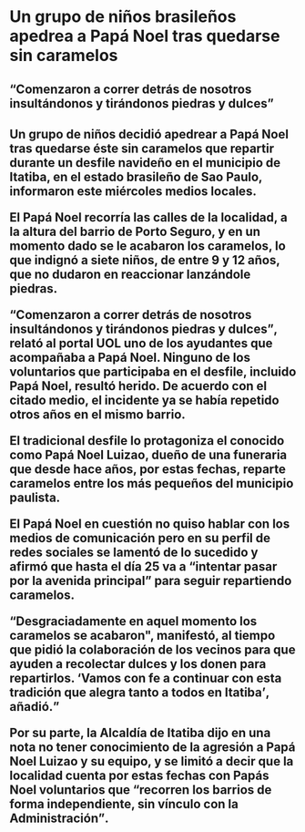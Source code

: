 <h1>Un grupo de niños brasileños apedrea a Papá Noel tras quedarse sin caramelos</h1>

<h2><q>Comenzaron a correr detrás de nosotros insultándonos y tirándonos piedras y dulces</q><h2>

<p>Un grupo de niños decidió apedrear a Papá Noel tras quedarse éste sin caramelos que repartir durante un desfile navideño en el municipio de Itatiba, en el estado brasileño de Sao Paulo, informaron este miércoles medios locales.</p>

<p>El Papá Noel recorría las calles de la localidad, a la altura del barrio de Porto Seguro, y en un momento dado se le acabaron los caramelos, lo que indignó a siete niños, de entre 9 y 12 años, que no dudaron en reaccionar lanzándole piedras.</p>

<p><q>Comenzaron a correr detrás de nosotros insultándonos y tirándonos piedras y dulces</q>, relató al portal UOL uno de los ayudantes que acompañaba a Papá Noel. Ninguno de los voluntarios que participaba en el desfile, incluido Papá Noel, resultó herido. De acuerdo con el citado medio, el incidente ya se había repetido otros años en el mismo barrio.</p>

<p>El tradicional desfile lo protagoniza el conocido como Papá Noel Luizao, dueño de una funeraria que desde hace años, por estas fechas, reparte caramelos entre los más pequeños del municipio paulista.</p>

<p>El Papá Noel en cuestión no quiso hablar con los medios de comunicación pero en su perfil de redes sociales se lamentó de lo sucedido y afirmó que hasta el día 25 va a <q>intentar pasar por la avenida principal</q> para seguir repartiendo caramelos.</p>

<p><q>Desgraciadamente en aquel momento los caramelos se acabaron", manifestó, al tiempo que pidió la colaboración de los vecinos para que ayuden a recolectar dulces y los donen para repartirlos. <q>Vamos con fe a continuar con esta tradición que alegra tanto a todos en Itatiba</q>, añadió.</p>

<p>Por su parte, la Alcaldía de Itatiba dijo en una nota no tener conocimiento de la agresión a Papá Noel Luizao y su equipo, y se limitó a decir que la localidad cuenta por estas fechas con Papás Noel voluntarios que <q>recorren los barrios de forma independiente, sin vínculo con la Administración</q>.</p>

